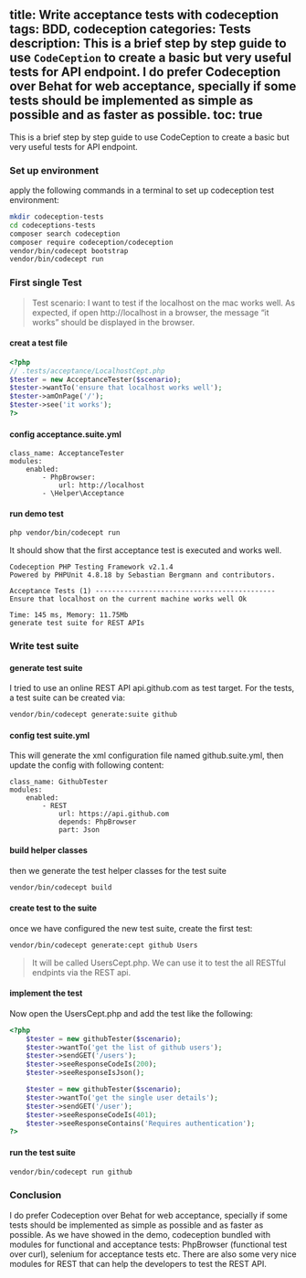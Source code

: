 title: Write acceptance tests with codeception
tags: BDD, codeception
categories: Tests
description: This is a brief step by step guide to use `CodeCeption` to create a basic but very useful tests for API endpoint. I do prefer Codeception over Behat for web acceptance, specially if some tests should be implemented as simple as possible and as faster as possible.
toc: true
---

This is a brief step by step guide to use CodeCeption to create a basic but very useful tests for API endpoint.

### Set up environment

apply the following commands in a terminal to set up codeception test environment:
```bash
mkdir codeception-tests
cd codeceptions-tests
composer search codeception
composer require codeception/codeception
vendor/bin/codecept bootstrap
vendor/bin/codecept run
```

### First single Test

> Test scenario: I want to test if the localhost on the mac works well. As expected, if open http://localhost in a browser, the message “it works” should be displayed in the browser.

#### creat a test file
```php
<?php
// .tests/acceptance/LocalhostCept.php
$tester = new AcceptanceTester($scenario);
$tester->wantTo('ensure that localhost works well');
$tester->amOnPage('/');
$tester->see('it works');
?>
```

#### config acceptance.suite.yml
```
class_name: AcceptanceTester
modules:
    enabled:
        - PhpBrowser:
            url: http://localhost
        - \Helper\Acceptance
```

#### run demo test
```bash
php vendor/bin/codecept run
```

It should show that the first acceptance test is executed and works well.

```
Codeception PHP Testing Framework v2.1.4
Powered by PHPUnit 4.8.18 by Sebastian Bergmann and contributors.

Acceptance Tests (1) --------------------------------------------
Ensure that localhost on the current machine works well Ok

Time: 145 ms, Memory: 11.75Mb
generate test suite for REST APIs
```

### Write test suite

#### generate test suite
I tried to use an online REST API api.github.com as test target. For the tests, a test suite can be created via:
```bash
vendor/bin/codecept generate:suite github
```

#### config test suite.yml
This will generate the xml configuration file named github.suite.yml, then update the config with following content:

```
class_name: GithubTester
modules:
    enabled:
        - REST
            url: https://api.github.com
            depends: PhpBrowser
            part: Json
```


#### build helper classes
then we generate the test helper classes for the test suite

```bash
vendor/bin/codecept build
```

#### create test to the suite
once we have configured the new test suite, create the first test:

```bash
vendor/bin/codecept generate:cept github Users
```

> It will be called UsersCept.php. We can use it to test the all RESTful endpints via the REST api.

#### implement the test
Now open the UsersCept.php and add the test like the following:
```php
<?php
    $tester = new githubTester($scenario);
    $tester->wantTo('get the list of github users');
    $tester->sendGET('/users');
    $tester->seeResponseCodeIs(200);
    $tester->seeResponseIsJson();

    $tester = new githubTester($scenario);
    $tester->wantTo('get the single user details');
    $tester->sendGET('/user');
    $tester->seeResponseCodeIs(401);
    $tester->seeResponseContains('Requires authentication');
?>
```

#### run the test suite

```bash
vendor/bin/codecept run github
```

### Conclusion

I do prefer Codeception over Behat for web acceptance, specially if some tests should be implemented as simple as possible and as faster as possible.
As we have showed in the demo, codeception bundled with modules for functional and acceptance tests: PhpBrowser (functional test over curl), selenium for acceptance tests etc. There are also some very nice modules for REST that can help the developers to test the REST API.
